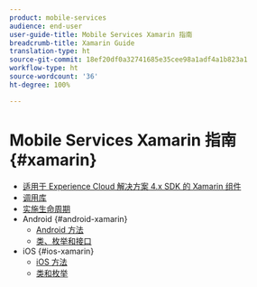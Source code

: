 ```yaml
---
product: mobile-services
audience: end-user
user-guide-title: Mobile Services Xamarin 指南
breadcrumb-title: Xamarin Guide
translation-type: ht
source-git-commit: 18ef20df0a32741685e35cee98a1adf4a1b823a1
workflow-type: ht
source-wordcount: '36'
ht-degree: 100%

---
```



# Mobile Services Xamarin 指南 {#xamarin}

+ [适用于 Experience Cloud 解决方案 4.x SDK 的 Xamarin 组件](get-started.md)
+ [调用库](library-calls.md)
+ [实施生命周期](lifecycle.md)
+ Android {#android-xamarin}
   + [Android 方法](c-android/methods-android.md)
   + [类、枚举和接口](c-android/c-classes-enums-interfaces.md)
+ iOS {#ios-xamarin}
   + [iOS 方法](c-ios/methods-ios.md)
   + [类和枚举](c-ios/c-classes-enums-constants.md)
